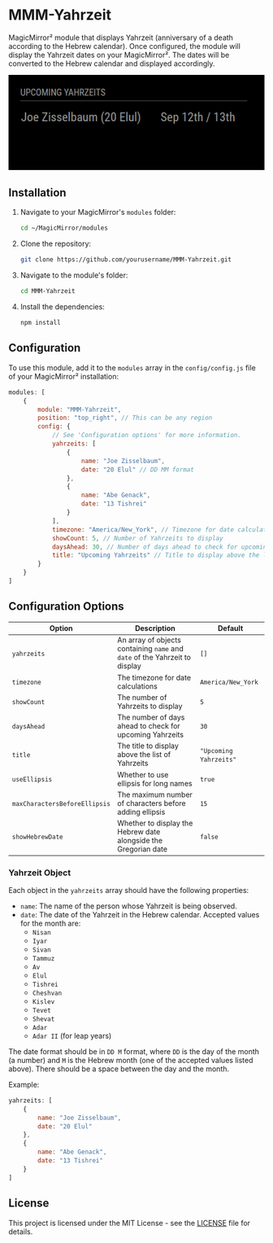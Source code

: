 # MMM-Yahrzeit

MagicMirror² module that displays Yahrzeit (anniversary of a death according to the Hebrew calendar). Once configured, the module will display the Yahrzeit dates on your MagicMirror². The dates will be converted to the Hebrew calendar and displayed accordingly.

![MMM-Yahrzeit](image.png)

## Installation

1. Navigate to your MagicMirror's `modules` folder:
    ```bash
    cd ~/MagicMirror/modules
    ```
2. Clone the repository:
    ```bash
    git clone https://github.com/yourusername/MMM-Yahrzeit.git
    ```
3. Navigate to the module's folder:
    ```bash
    cd MMM-Yahrzeit
    ```
4. Install the dependencies:
    ```bash
    npm install
    ```
## Configuration

To use this module, add it to the `modules` array in the `config/config.js` file of your MagicMirror² installation:

```javascript
modules: [
    {
        module: "MMM-Yahrzeit",
        position: "top_right", // This can be any region
        config: {
            // See 'Configuration options' for more information.
            yahrzeits: [
                {
                    name: "Joe Zisselbaum",
                    date: "20 Elul" // DD MM format
                },
                {
                    name: "Abe Genack",
                    date: "13 Tishrei"
                }
            ],
            timezone: "America/New_York", // Timezone for date calculations
            showCount: 5, // Number of Yahrzeits to display
            daysAhead: 30, // Number of days ahead to check for upcoming Yahrzeits
            title: "Upcoming Yahrzeits" // Title to display above the list
        }
    }
]
```

## Configuration Options

| Option                      | Description                                                                 | Default                |
|-----------------------------|-----------------------------------------------------------------------------|------------------------|
| `yahrzeits`                 | An array of objects containing `name` and `date` of the Yahrzeit to display | `[]`                   |
| `timezone`                  | The timezone for date calculations                                          | `America/New_York`     |
| `showCount`                 | The number of Yahrzeits to display                                          | `5`                    |
| `daysAhead`                 | The number of days ahead to check for upcoming Yahrzeits                    | `30`                   |
| `title`                     | The title to display above the list of Yahrzeits                            | `"Upcoming Yahrzeits"` |
| `useEllipsis`               | Whether to use ellipsis for long names                                      | `true`                 |
| `maxCharactersBeforeEllipsis` | The maximum number of characters before adding ellipsis                    | `15`                   |
| `showHebrewDate`            | Whether to display the Hebrew date alongside the Gregorian date             | `false`                |

### Yahrzeit Object

Each object in the `yahrzeits` array should have the following properties:

- `name`: The name of the person whose Yahrzeit is being observed.
- `date`: The date of the Yahrzeit in the Hebrew calendar. Accepted values for the month are:
  - `Nisan`
  - `Iyar`
  - `Sivan`
  - `Tammuz`
  - `Av`
  - `Elul`
  - `Tishrei`
  - `Cheshvan`
  - `Kislev`
  - `Tevet`
  - `Shevat`
  - `Adar`
  - `Adar II` (for leap years)

The date format should be in `DD M` format, where `DD` is the day of the month (a number) and `M` is the Hebrew month (one of the accepted values listed above). There should be a space between the day and the month.

Example:

```javascript
yahrzeits: [
    {
        name: "Joe Zisselbaum",
        date: "20 Elul"
    },
    {
        name: "Abe Genack",
        date: "13 Tishrei"
    }
]
```

## License

This project is licensed under the MIT License - see the [LICENSE](LICENSE) file for details.
